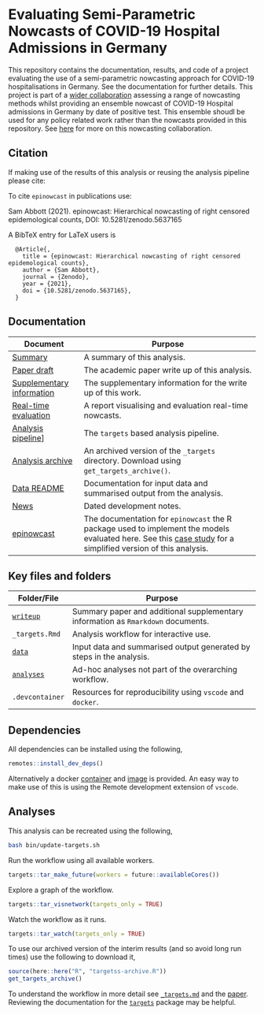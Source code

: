  # Evaluating Semi-Parametric Nowcasts of COVID-19 Hospital Admissions in Germany

This repository contains the documentation, results, and code of a project evaluating the use of a semi-parametric nowcasting approach for COVID-19 hospitalisations in Germany. See the documentation for further details. This project is part of a [wider collaboration](https://covid19nowcasthub.de) assessing a range of nowcasting methods whilst providing an ensemble nowcast of COVID-19 Hospital admissions in Germany by date of positive test. This ensemble shoudl be used for any policy related work rather than the nowcasts provided in this repository. See [here](https://covid19nowcasthub.de) for more on this nowcasting collaboration.

## Citation

If making use of the results of this analysis or reusing the analysis pipeline please cite:

To cite `epinowcast` in publications use:

  Sam Abbott (2021). epinowcast: Hierarchical nowcasting of right censored
  epidemological counts, DOI: 10.5281/zenodo.5637165

A BibTeX entry for LaTeX users is

```
  @Article{,
    title = {epinowcast: Hierarchical nowcasting of right censored epidemological counts},
    author = {Sam Abbott},
    journal = {Zenodo},
    year = {2021},
    doi = {10.5281/zenodo.5637165},
  }
```

## Documentation

Document | Purpose
---|---
[Summary]() | A summary of this analysis.
[Paper draft]() | The academic paper write up of this analysis.
[Supplementary information]() | The supplementary information for the write up of this work.
[Real-time evaluation](https://epiforecasts.io/eval-germany-sp-nowcasting/real-time/) | A report visualising and evaluation real-time nowcasts.
[Analysis pipeline](https://github.com/epiforecasts/eval-germany-sp-nowcasting/blob/main/_targets.md)] | The `targets` based analysis pipeline.
[Analysis archive](https://github.com/epiforecasts/eval-germany-sp-nowcasting/releases/tag/latest) | An archived version of the `_targets` directory. Download using `get_targets_archive()`.
[Data README](https://github.com/epiforecasts/eval-germany-sp-nowcasting/blob/main/data/README.md) | Documentation for input data and summarised output from the analysis.
[News](https://github.com/epiforecasts/eval-germany-sp-nowcasting/blob/main/NEWS.md) | Dated development notes.
[epinowcast](https://epiforecasts.io/epinowcast/index.html) | The documentation for `epinowcast` the R package used to implement the models evaluated here. See this [case study](https://epiforecasts.io/epinowcast/articles/germany-age-stratified-nowcasting.html) for a simplified version of this analysis.

## Key files and folders

Folder/File | Purpose
---|---
[`writeup`](writeup/) | Summary paper and additional supplementary information as `Rmarkdown` documents.
`_targets.Rmd` | Analysis workflow for interactive use.
[`data`](data/) | Input data and summarised output generated by steps in the analysis.
[`analyses`](analyses/) | Ad-hoc analyses not part of the overarching workflow.
`.devcontainer` | Resources for reproducibility using `vscode` and `docker`.

## Dependencies

All dependencies can be installed using the following, 

```r
remotes::install_dev_deps()
```

Alternatively a docker [container](https://github.com/epiforecasts/eval-germany-sp-nowcasting/blob/main/.devcontainer/Dockerfile) and [image](https://github.com/epiforecasts/eval-germany-sp-nowcasting/pkgs/container/eval-germany-sp-nowcasting) is provided. An easy way to make use of this is using the Remote development extension of `vscode`.

## Analyses

This analysis can be recreated using the following,

```bash
bash bin/update-targets.sh
```

Run the workflow using all available workers.

```r
targets::tar_make_future(workers = future::availableCores())
```

Explore a graph of the workflow.

```r
targets::tar_visnetwork(targets_only = TRUE)
```

Watch the workflow as it runs.

```r
targets::tar_watch(targets_only = TRUE)
```

To use our archived version of the interim results (and so avoid long run times) use the following to download it,

```r
source(here::here("R", "targetss-archive.R"))
get_targets_archive()
```

To understand the workflow in more detail see [`_targets.md`](https://github.com/epiforecasts/eval-germany-sp-nowcasting/blob/main/_targets.md) and the [paper](). Reviewing the documentation for the [`targets`](https://docs.ropensci.org/targets/) package may be helpful.
